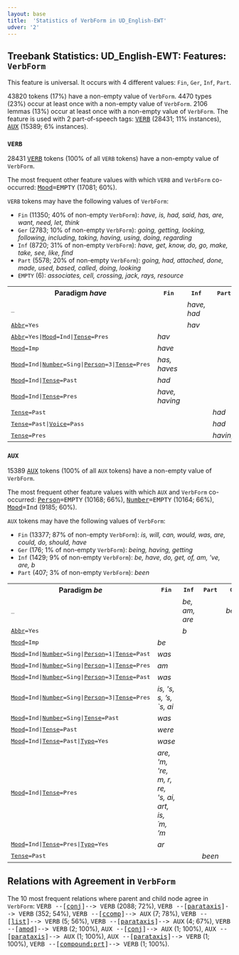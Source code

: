 ```yaml
---
layout: base
title:  'Statistics of VerbForm in UD_English-EWT'
udver: '2'
---
```


## Treebank Statistics: UD_English-EWT: Features: `VerbForm`

This feature is universal.
It occurs with 4 different values: `Fin`, `Ger`, `Inf`, `Part`.

43820 tokens (17%) have a non-empty value of `VerbForm`.
4470 types (23%) occur at least once with a non-empty value of `VerbForm`.
2106 lemmas (13%) occur at least once with a non-empty value of `VerbForm`.
The feature is used with 2 part-of-speech tags: <tt><a href="en_ewt-pos-VERB.html">VERB</a></tt> (28431; 11% instances), <tt><a href="en_ewt-pos-AUX.html">AUX</a></tt> (15389; 6% instances).

### `VERB`

28431 <tt><a href="en_ewt-pos-VERB.html">VERB</a></tt> tokens (100% of all `VERB` tokens) have a non-empty value of `VerbForm`.

The most frequent other feature values with which `VERB` and `VerbForm` co-occurred: <tt><a href="en_ewt-feat-Mood.html">Mood</a></tt><tt>=EMPTY</tt> (17081; 60%).

`VERB` tokens may have the following values of `VerbForm`:

* `Fin` (11350; 40% of non-empty `VerbForm`): <em>have, is, had, said, has, are, want, need, let, think</em>
* `Ger` (2783; 10% of non-empty `VerbForm`): <em>going, getting, looking, following, including, taking, having, using, doing, regarding</em>
* `Inf` (8720; 31% of non-empty `VerbForm`): <em>have, get, know, do, go, make, take, see, like, find</em>
* `Part` (5578; 20% of non-empty `VerbForm`): <em>going, had, attached, done, made, used, based, called, doing, looking</em>
* `EMPTY` (6): <em>associates, cell, crossing, jack, rays, resource</em>

<table>
  <tr><th>Paradigm <i>have</i></th><th><tt>Fin</tt></th><th><tt>Inf</tt></th><th><tt>Part</tt></th><th><tt>Ger</tt></th></tr>
  <tr><td><tt>_</tt></td><td></td><td><em>have, had</em></td><td></td><td><em>having</em></td></tr>
  <tr><td><tt><tt><a href="en_ewt-feat-Abbr.html">Abbr</a></tt><tt>=Yes</tt></tt></td><td></td><td><em>hav</em></td><td></td><td></td></tr>
  <tr><td><tt><tt><a href="en_ewt-feat-Abbr.html">Abbr</a></tt><tt>=Yes</tt>|<tt><a href="en_ewt-feat-Mood.html">Mood</a></tt><tt>=Ind</tt>|<tt><a href="en_ewt-feat-Tense.html">Tense</a></tt><tt>=Pres</tt></tt></td><td><em>hav</em></td><td></td><td></td><td></td></tr>
  <tr><td><tt><tt><a href="en_ewt-feat-Mood.html">Mood</a></tt><tt>=Imp</tt></tt></td><td><em>have</em></td><td></td><td></td><td></td></tr>
  <tr><td><tt><tt><a href="en_ewt-feat-Mood.html">Mood</a></tt><tt>=Ind</tt>|<tt><a href="en_ewt-feat-Number.html">Number</a></tt><tt>=Sing</tt>|<tt><a href="en_ewt-feat-Person.html">Person</a></tt><tt>=3</tt>|<tt><a href="en_ewt-feat-Tense.html">Tense</a></tt><tt>=Pres</tt></tt></td><td><em>has, haves</em></td><td></td><td></td><td></td></tr>
  <tr><td><tt><tt><a href="en_ewt-feat-Mood.html">Mood</a></tt><tt>=Ind</tt>|<tt><a href="en_ewt-feat-Tense.html">Tense</a></tt><tt>=Past</tt></tt></td><td><em>had</em></td><td></td><td></td><td></td></tr>
  <tr><td><tt><tt><a href="en_ewt-feat-Mood.html">Mood</a></tt><tt>=Ind</tt>|<tt><a href="en_ewt-feat-Tense.html">Tense</a></tt><tt>=Pres</tt></tt></td><td><em>have, having</em></td><td></td><td></td><td></td></tr>
  <tr><td><tt><tt><a href="en_ewt-feat-Tense.html">Tense</a></tt><tt>=Past</tt></tt></td><td></td><td></td><td><em>had</em></td><td></td></tr>
  <tr><td><tt><tt><a href="en_ewt-feat-Tense.html">Tense</a></tt><tt>=Past</tt>|<tt><a href="en_ewt-feat-Voice.html">Voice</a></tt><tt>=Pass</tt></tt></td><td></td><td></td><td><em>had</em></td><td></td></tr>
  <tr><td><tt><tt><a href="en_ewt-feat-Tense.html">Tense</a></tt><tt>=Pres</tt></tt></td><td></td><td></td><td><em>having</em></td><td></td></tr>
</table>

### `AUX`

15389 <tt><a href="en_ewt-pos-AUX.html">AUX</a></tt> tokens (100% of all `AUX` tokens) have a non-empty value of `VerbForm`.

The most frequent other feature values with which `AUX` and `VerbForm` co-occurred: <tt><a href="en_ewt-feat-Person.html">Person</a></tt><tt>=EMPTY</tt> (10168; 66%), <tt><a href="en_ewt-feat-Number.html">Number</a></tt><tt>=EMPTY</tt> (10164; 66%), <tt><a href="en_ewt-feat-Mood.html">Mood</a></tt><tt>=Ind</tt> (9185; 60%).

`AUX` tokens may have the following values of `VerbForm`:

* `Fin` (13377; 87% of non-empty `VerbForm`): <em>is, will, can, would, was, are, could, do, should, have</em>
* `Ger` (176; 1% of non-empty `VerbForm`): <em>being, having, getting</em>
* `Inf` (1429; 9% of non-empty `VerbForm`): <em>be, have, do, get, of, am, 've, are, b</em>
* `Part` (407; 3% of non-empty `VerbForm`): <em>been</em>

<table>
  <tr><th>Paradigm <i>be</i></th><th><tt>Fin</tt></th><th><tt>Inf</tt></th><th><tt>Part</tt></th><th><tt>Ger</tt></th></tr>
  <tr><td><tt>_</tt></td><td></td><td><em>be, am, are</em></td><td></td><td><em>being</em></td></tr>
  <tr><td><tt><tt><a href="en_ewt-feat-Abbr.html">Abbr</a></tt><tt>=Yes</tt></tt></td><td></td><td><em>b</em></td><td></td><td></td></tr>
  <tr><td><tt><tt><a href="en_ewt-feat-Mood.html">Mood</a></tt><tt>=Imp</tt></tt></td><td><em>be</em></td><td></td><td></td><td></td></tr>
  <tr><td><tt><tt><a href="en_ewt-feat-Mood.html">Mood</a></tt><tt>=Ind</tt>|<tt><a href="en_ewt-feat-Number.html">Number</a></tt><tt>=Sing</tt>|<tt><a href="en_ewt-feat-Person.html">Person</a></tt><tt>=1</tt>|<tt><a href="en_ewt-feat-Tense.html">Tense</a></tt><tt>=Past</tt></tt></td><td><em>was</em></td><td></td><td></td><td></td></tr>
  <tr><td><tt><tt><a href="en_ewt-feat-Mood.html">Mood</a></tt><tt>=Ind</tt>|<tt><a href="en_ewt-feat-Number.html">Number</a></tt><tt>=Sing</tt>|<tt><a href="en_ewt-feat-Person.html">Person</a></tt><tt>=1</tt>|<tt><a href="en_ewt-feat-Tense.html">Tense</a></tt><tt>=Pres</tt></tt></td><td><em>am</em></td><td></td><td></td><td></td></tr>
  <tr><td><tt><tt><a href="en_ewt-feat-Mood.html">Mood</a></tt><tt>=Ind</tt>|<tt><a href="en_ewt-feat-Number.html">Number</a></tt><tt>=Sing</tt>|<tt><a href="en_ewt-feat-Person.html">Person</a></tt><tt>=3</tt>|<tt><a href="en_ewt-feat-Tense.html">Tense</a></tt><tt>=Past</tt></tt></td><td><em>was</em></td><td></td><td></td><td></td></tr>
  <tr><td><tt><tt><a href="en_ewt-feat-Mood.html">Mood</a></tt><tt>=Ind</tt>|<tt><a href="en_ewt-feat-Number.html">Number</a></tt><tt>=Sing</tt>|<tt><a href="en_ewt-feat-Person.html">Person</a></tt><tt>=3</tt>|<tt><a href="en_ewt-feat-Tense.html">Tense</a></tt><tt>=Pres</tt></tt></td><td><em>is, 's, s, ’s, `s, ai</em></td><td></td><td></td><td></td></tr>
  <tr><td><tt><tt><a href="en_ewt-feat-Mood.html">Mood</a></tt><tt>=Ind</tt>|<tt><a href="en_ewt-feat-Number.html">Number</a></tt><tt>=Sing</tt>|<tt><a href="en_ewt-feat-Tense.html">Tense</a></tt><tt>=Past</tt></tt></td><td><em>was</em></td><td></td><td></td><td></td></tr>
  <tr><td><tt><tt><a href="en_ewt-feat-Mood.html">Mood</a></tt><tt>=Ind</tt>|<tt><a href="en_ewt-feat-Tense.html">Tense</a></tt><tt>=Past</tt></tt></td><td><em>were</em></td><td></td><td></td><td></td></tr>
  <tr><td><tt><tt><a href="en_ewt-feat-Mood.html">Mood</a></tt><tt>=Ind</tt>|<tt><a href="en_ewt-feat-Tense.html">Tense</a></tt><tt>=Past</tt>|<tt><a href="en_ewt-feat-Typo.html">Typo</a></tt><tt>=Yes</tt></tt></td><td><em>wase</em></td><td></td><td></td><td></td></tr>
  <tr><td><tt><tt><a href="en_ewt-feat-Mood.html">Mood</a></tt><tt>=Ind</tt>|<tt><a href="en_ewt-feat-Tense.html">Tense</a></tt><tt>=Pres</tt></tt></td><td><em>are, 'm, 're, m, r, re, 's, ai, art, is, ´m, ’m</em></td><td></td><td></td><td></td></tr>
  <tr><td><tt><tt><a href="en_ewt-feat-Mood.html">Mood</a></tt><tt>=Ind</tt>|<tt><a href="en_ewt-feat-Tense.html">Tense</a></tt><tt>=Pres</tt>|<tt><a href="en_ewt-feat-Typo.html">Typo</a></tt><tt>=Yes</tt></tt></td><td><em>ar</em></td><td></td><td></td><td></td></tr>
  <tr><td><tt><tt><a href="en_ewt-feat-Tense.html">Tense</a></tt><tt>=Past</tt></tt></td><td></td><td></td><td><em>been</em></td><td></td></tr>
</table>

## Relations with Agreement in `VerbForm`

The 10 most frequent relations where parent and child node agree in `VerbForm`:
<tt>VERB --[<tt><a href="en_ewt-dep-conj.html">conj</a></tt>]--> VERB</tt> (2088; 72%),
<tt>VERB --[<tt><a href="en_ewt-dep-parataxis.html">parataxis</a></tt>]--> VERB</tt> (352; 54%),
<tt>VERB --[<tt><a href="en_ewt-dep-ccomp.html">ccomp</a></tt>]--> AUX</tt> (7; 78%),
<tt>VERB --[<tt><a href="en_ewt-dep-list.html">list</a></tt>]--> VERB</tt> (5; 56%),
<tt>VERB --[<tt><a href="en_ewt-dep-parataxis.html">parataxis</a></tt>]--> AUX</tt> (4; 67%),
<tt>VERB --[<tt><a href="en_ewt-dep-amod.html">amod</a></tt>]--> VERB</tt> (2; 100%),
<tt>AUX --[<tt><a href="en_ewt-dep-conj.html">conj</a></tt>]--> AUX</tt> (1; 100%),
<tt>AUX --[<tt><a href="en_ewt-dep-parataxis.html">parataxis</a></tt>]--> AUX</tt> (1; 100%),
<tt>AUX --[<tt><a href="en_ewt-dep-parataxis.html">parataxis</a></tt>]--> VERB</tt> (1; 100%),
<tt>VERB --[<tt><a href="en_ewt-dep-compound-prt.html">compound:prt</a></tt>]--> VERB</tt> (1; 100%).

